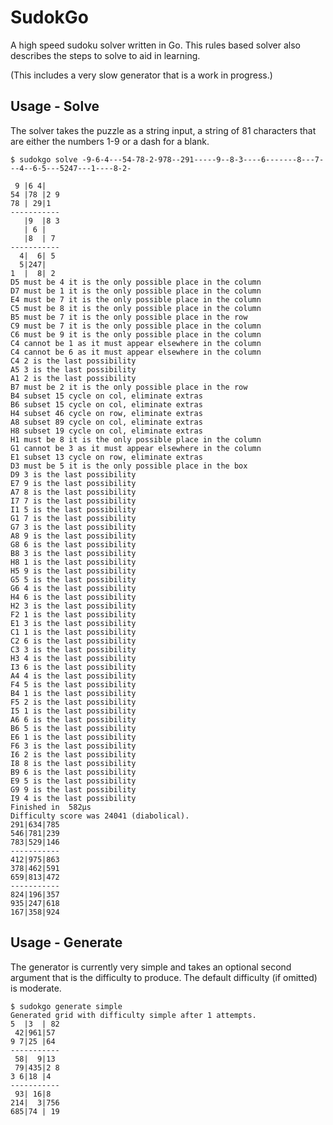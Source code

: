 # SudokGo

A high speed sudoku solver written in Go.
This rules based solver also describes the steps to solve to aid in learning.

(This includes a very slow generator that is a work in progress.)

## Usage - Solve

The solver takes the puzzle as a string input, a string of 81 characters
that are either the numbers 1-9 or a dash for a blank.

```
$ sudokgo solve -9-6-4---54-78-2-978--291-----9--8-3----6-------8---7---4--6-5---5247---1----8-2-   

 9 |6 4|   
54 |78 |2 9
78 | 29|1  
-----------
   |9  |8 3
   | 6 |   
   |8  | 7 
-----------
  4|  6| 5 
  5|247|   
1  |  8| 2 
D5 must be 4 it is the only possible place in the column
D7 must be 1 it is the only possible place in the column
E4 must be 7 it is the only possible place in the column
C5 must be 8 it is the only possible place in the column
B5 must be 7 it is the only possible place in the row
C9 must be 7 it is the only possible place in the column
C6 must be 9 it is the only possible place in the column
C4 cannot be 1 as it must appear elsewhere in the column
C4 cannot be 6 as it must appear elsewhere in the column
C4 2 is the last possibility
A5 3 is the last possibility
A1 2 is the last possibility
B7 must be 2 it is the only possible place in the row
B4 subset 15 cycle on col, eliminate extras
B6 subset 15 cycle on col, eliminate extras
H4 subset 46 cycle on row, eliminate extras
A8 subset 89 cycle on col, eliminate extras
H8 subset 19 cycle on col, eliminate extras
H1 must be 8 it is the only possible place in the column
G1 cannot be 3 as it must appear elsewhere in the column
E1 subset 13 cycle on row, eliminate extras
D3 must be 5 it is the only possible place in the box
D9 3 is the last possibility
E7 9 is the last possibility
A7 8 is the last possibility
I7 7 is the last possibility
I1 5 is the last possibility
G1 7 is the last possibility
G7 3 is the last possibility
A8 9 is the last possibility
G8 6 is the last possibility
B8 3 is the last possibility
H8 1 is the last possibility
H5 9 is the last possibility
G5 5 is the last possibility
G6 4 is the last possibility
H4 6 is the last possibility
H2 3 is the last possibility
F2 1 is the last possibility
E1 3 is the last possibility
C1 1 is the last possibility
C2 6 is the last possibility
C3 3 is the last possibility
H3 4 is the last possibility
I3 6 is the last possibility
A4 4 is the last possibility
F4 5 is the last possibility
B4 1 is the last possibility
F5 2 is the last possibility
I5 1 is the last possibility
A6 6 is the last possibility
B6 5 is the last possibility
E6 1 is the last possibility
F6 3 is the last possibility
I6 2 is the last possibility
I8 8 is the last possibility
B9 6 is the last possibility
E9 5 is the last possibility
G9 9 is the last possibility
I9 4 is the last possibility
Finished in  582µs
Difficulty score was 24041 (diabolical).
291|634|785
546|781|239
783|529|146
-----------
412|975|863
378|462|591
659|813|472
-----------
824|196|357
935|247|618
167|358|924

```

## Usage - Generate

The generator is currently very simple and takes an optional second argument
that is the difficulty to produce. The default difficulty (if omitted) is
moderate.

```
$ sudokgo generate simple
Generated grid with difficulty simple after 1 attempts.
5  |3  | 82
 42|961|57 
9 7|25 |64 
-----------
 58|  9|13 
 79|435|2 8
3 6|18 |4  
-----------
 93| 16|8  
214|  3|756
685|74 | 19


```

